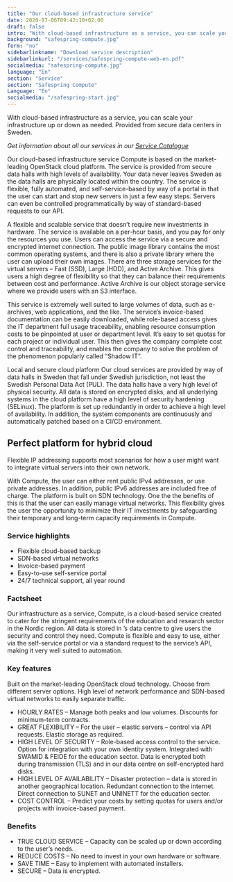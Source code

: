 ```yaml
---
title: "Our cloud-based infrastructure service"
date: 2020-07-06T09:42:10+02:00
draft: false
intro: "With cloud-based infrastructure as a service, you can scale your infrastructure up or down as needed. Provided from secure data centers in Sweden."
background: "safespring-compute.jpg"
form: "no"
sidebarlinkname: "Download service description"
sidebarlinkurl: "/services/safespring-compute-web-en.pdf"
socialmedia: "safespring-compute.jpg"
language: "En"
section: "Service"
section: "Safespring Compute"
Language: "En"
socialmedia: "/safespring-start.jpg"
---
```


<div class="ingress"><p>With cloud-based infrastructure as a service, you can scale your infrastructure up or down as needed. Provided from secure data centers in Sweden.</p></div>

_Get information about all our services in our  [Service Catalogue](/services/safespring-service-catalogue-2020.pdf)_

Our cloud-based infrastructure service Compute is based on the market-leading OpenStack cloud platform. The service is provided from secure data halls with high levels of availability. Your data never leaves Sweden as the data halls are physically located within the country. The service is flexible, fully automated, and self-service-based by way of a portal in that the user can start and stop new servers in just a few easy steps. Servers can even be controlled programmatically by way of standard-based requests to our API.

A flexible and scalable service that doesn’t require new investments in hardware. The service is available on a per-hour basis, and you pay for only the resources you use. Users can access the service via a secure and encrypted internet connection. The public image library contains the most common operating systems, and there is also a private library where the user can upload their own images. There are three storage services for the virtual servers – Fast (SSD), Large (HDD), and Active Archive. This gives users a high degree of flexibility so that they can balance their requirements between cost and performance. Active Archive is our object storage service where we provide users with an S3 interface.

This service is extremely well suited to large volumes of data, such as e-archives, web applications, and the like. The service’s invoice-based documentation can be easily downloaded, while role-based access gives the IT department full usage traceability, enabling resource consumption costs to be pinpointed at user or department level. It’s easy to set quotas for each project or individual user. This then gives the company complete cost control and traceability, and enables the company to solve the problem of the phenomenon popularly called “Shadow IT”.

Local and secure cloud platform Our cloud services are provided by way of data halls in Sweden that fall under Swedish jurisdiction, not least the Swedish Personal Data Act (PUL). The data halls have a very high level of physical security. All data is stored on encrypted disks, and all underlying systems in the cloud platform have a high level of security hardening (SELinux). The platform is set up redundantly in order to achieve a high level of availability. In addition, the system components are continuously and automatically patched based on a CI/CD environment.

## Perfect platform for hybrid cloud

<div class="ingress"><p>Flexible IP addressing supports most scenarios for how a user might want to integrate virtual servers into their own network.</p></div>

With Compute, the user can either rent public IPv4 addresses, or use private addresses. In addition, public IPv6 addresses are included free of charge. The platform is built on SDN technology. One the the benefits of this is that the user can easily manage virtual networks. This flexibility gives the user the opportunity to minimize their IT investments by safeguarding their temporary and long-term capacity requirements in Compute.

### Service highlights

- Flexible cloud-based backup
- SDN-based virtual networks
- Invoice-based payment
- Easy-to-use self-service portal
- 24/7 technical support, all year round

### Factsheet

Our infrastructure as a service, Compute, is a cloud-based service created to cater for the stringent requirements of the education and research sector in the Nordic region. All data is stored in ’s data centre to give users the security and control they need. Compute is flexible and easy to use, either via the self-service portal or via a standard request to the service’s API, making it very well suited to automation.

### Key features

Built on the market-leading OpenStack cloud technology. Choose from different server options. High level of network performance and SDN-based virtual networks to easily separate traffic.

- <span class="inline-rubrik">HOURLY RATES</span> – Manage both peaks and low volumes. Discounts for minimum-term contracts.
- <span class="inline-rubrik">GREAT FLEXIBILITY</span> –  For the user – elastic servers – control via API requests. Elastic storage as required.
- <span class="inline-rubrik">HIGH LEVEL OF SECURITY</span> – Role-based access control to the service. Option for integration with your own identity system. Integrated with SWAMID & FEIDE for the education sector. Data is encrypted both during transmission (TLS) and in our data centre on self-encrypted hard disks.
- <span class="inline-rubrik">HIGH LEVEL OF AVAILABILITY</span> – Disaster protection – data is stored in another geographical location. Redundant connection to the internet. Direct connection to SUNET and UNINETT for the education sector.
- <span class="inline-rubrik">COST CONTROL</span> – Predict your costs by setting quotas for users and/or projects with invoice-based payment.

### Benefits

- <span class="inline-rubrik">TRUE CLOUD SERVICE</span> – Capacity can be scaled up or down according to the user’s needs.
- <span class="inline-rubrik">REDUCE COSTS</span> – No need to invest in your own hardware or software.
- <span class="inline-rubrik">SAVE TIME</span> – Easy to implement with automated installers.
- <span class="inline-rubrik">SECURE</span> – Data is encrypted.
